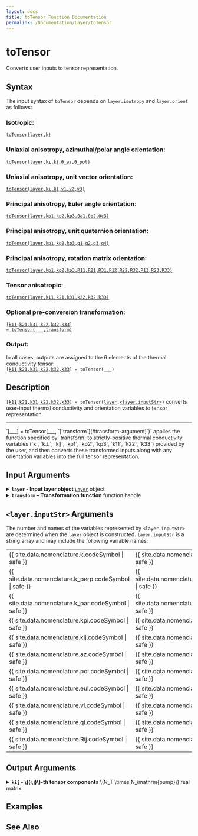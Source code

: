 ```yaml
---
layout: docs
title: toTensor Function Documentation
permalink: /Documentation/Layer/toTensor
---
```


# toTensor

Converts user inputs to tensor representation.

## Syntax

The input syntax of `toTensor` depends on `layer.isotropy` and `layer.orient` as follows:

### Isotropic:
<a href="#d1"><code class="hang">toTensor(<wbr>layer,<wbr>k)</code></a>

### Uniaxial anisotropy, azimuthal/polar angle orientation:
<a href="#d2"><code class="hang">toTensor(<wbr>layer,<wbr>k⊥,<wbr>k∥,<wbr>θ_az,<wbr>θ_pol)</code></a>

### Uniaxial anisotropy, unit vector orientation:
<a href="#d3"><code class="hang">toTensor(<wbr>layer,<wbr>k⊥,<wbr>k∥,<wbr>v1,<wbr>v2,<wbr>v3)</code></a>

### Principal anisotropy, Euler angle orientation:
<a href="#d4"><code class="hang">toTensor(<wbr>layer,<wbr>kp1,<wbr>kp2,<wbr>kp3,<wbr>θa1,<wbr>θb2,<wbr>θc3)</code></a>

### Principal anisotropy, unit quaternion orientation:
<a href="#d5"><code class="hang">toTensor(<wbr>layer,<wbr>kp1,<wbr>kp2,<wbr>kp3,<wbr>q1,<wbr>q2,<wbr>q3,<wbr>q4)</code></a>

### Principal anisotropy, rotation matrix orientation:
<a href="#d6"><code class="hang">toTensor(<wbr>layer,<wbr>kp1,<wbr>kp2,<wbr>kp3,<wbr>R11,<wbr>R21,<wbr>R31,<wbr>R12,<wbr>R22,<wbr>R32,<wbr>R13,<wbr>R23,<wbr>R33)</code></a>

### Tensor anisotropic:
<a href="#d7"><code class="hang">toTensor(<wbr>layer,<wbr>k11,<wbr>k21,<wbr>k31,<wbr>k22,<wbr>k32,<wbr>k33)</code></a>

### Optional pre-conversion transformation:
<a href="#d8"><code class="hang">[k11,<wbr>k21,<wbr>k31,<wbr>k22,<wbr>k32,<wbr>k33] = <wbr>toTensor(___,<wbr>transform)</code></a>

### Output:
In all cases, outputs are assigned to the 6 elements of the thermal conductivity tensor:<br>
`[`[`k11,k21,k31,k22,k32,k33`](#output-arguments)`] = toTensor(___)`

## Description
<a id="d1"></a>
`[`[`k11,k21,k31,k22,k32,k33`](#output-arguments)`] = toTensor(`[`layer`](#layer-argument)`,`[`<layer.inputStr>`](#inputStr-arguments)`)` converts user-input thermal conductivity and orientation variables to tensor representation.
<hr>
<a id="d2"></a>
`[___] = toTensor(___, `[`transform`](#transform-argument)`)` applies the function specified by `transform` to strictly-positive thermal conductivity variables (`k`, `k⊥`, `k∥`, `kp1`, `kp2`, `kp3`, `k11`, `k22`, `k33`) provided by the user, and then converts these transformed inputs along with any orientation variables into the full tensor representation.

## Input Arguments

<details class="custom-details" id="layer-argument">
    <summary>
        <span class="summary-text">
            <b><code>layer</code> - Input layer object</b>
            <span class="subline">
                <a href="{{ '/Documentation/Layer' | relative_url }}"><code>Layer</code></a> object
            </span>
        </span>
    </summary>
    <div>
        <p>
            The input layer object defines the thermal conductivity of a material layer—whether isotropic, uniaxially anisotropic, or fully anisotropic—and specifies how conductivity is expressed in user inputs.
        </p>
        <p>
            <b>Data Type:</b> <a href="{{ '/Documentation/Layer' | relative_url }}"><code>Layer</code></a>
        </p>
    </div>
</details>

<details class="custom-details" id="transform-argument">
  <summary>
    <span class="summary-text">
      <b><code>transform</code> – Transformation function</b>
      <span class="subline">function handle</span>
    </span>
  </summary>
  <div>
    <p>
      The transformation function is applied to all strictly positive thermal conductivity variables 
      (<code>k</code>, <code>k⊥</code>, <code>k∥</code>, <code>kp1</code>, <code>kp2</code>, <code>kp3</code>, 
      <code>k11</code>, <code>k22</code>, <code>k33</code>) provided by the user before converting them to tensor representation.
    </p>
    <p>
      The typical use case is the exponential transformation 
      (<code>@(x) exp(x)</code>) when <code>log_args</code> is <code>true</code> inside the 
      <a href="{{ '/Documentation/ForwardModel' | relative_url }}"><code>ForwardModel</code></a>. 
      However, any function handle may be provided. Remember that the transformation is applied only to the thermal conductivity variables listed above.
    </p>
    <p>
      <b>Data Type:</b> <code>function_handle</code>
    </p>
  </div>
</details>

<h2 id="inputStr-arguments"><code>&lt;layer.inputStr&gt;</code> Arguments</h2>
<p>
  The number and names of the variables represented by <code>&lt;layer.inputStr&gt;</code> are determined when the <code>layer</code> object is constructed. 
  <code>layer.inputStr</code> is a string array and may include the following variable names:
</p>
<table>
  <tr>
    <td>
      {{ site.data.nomenclature.k.codeSymbol | safe }}
    </td>
    <td>
      {{ site.data.nomenclature.k.description | safe }}
    </td>
  </tr>
  <tr>
    <td>
      {{ site.data.nomenclature.k_perp.codeSymbol | safe }}
    </td>
    <td>
      {{ site.data.nomenclature.k_perp.description | safe }}
    </td>
  </tr>
  <tr>
    <td>
      {{ site.data.nomenclature.k_par.codeSymbol | safe }}
    </td>
    <td>
      {{ site.data.nomenclature.k_par.description | safe }}
    </td>
  </tr>
  <tr>
    <td>
      {{ site.data.nomenclature.kpi.codeSymbol | safe }}
    </td>
    <td>
      {{ site.data.nomenclature.kpi.description | safe }}
    </td>
  </tr>
  <tr>
    <td>
      {{ site.data.nomenclature.kij.codeSymbol | safe }}
    </td>
    <td>
      {{ site.data.nomenclature.kij.description | safe }}
    </td>
  </tr>
  <tr>
    <td>
      {{ site.data.nomenclature.az.codeSymbol | safe }}
    </td>
    <td>
      {{ site.data.nomenclature.az.description | safe }}
    </td>
  </tr>
  <tr>
    <td>
      {{ site.data.nomenclature.pol.codeSymbol | safe }}
    </td>
    <td>
      {{ site.data.nomenclature.pol.description | safe }}
    </td>
  </tr>
  <tr>
    <td>
      {{ site.data.nomenclature.eul.codeSymbol | safe }}
    </td>
    <td>
      {{ site.data.nomenclature.eul.description | safe }}
    </td>
  </tr>
  <tr>
    <td>
      {{ site.data.nomenclature.vi.codeSymbol | safe }}
    </td>
    <td>
      {{ site.data.nomenclature.vi.description | safe }}
    </td>
  </tr>
    <tr>
    <td>
      {{ site.data.nomenclature.qi.codeSymbol | safe }}
    </td>
    <td>
      {{ site.data.nomenclature.qi.description | safe }}
    </td>
  </tr>
  <tr>
    <td>
      {{ site.data.nomenclature.Rij.codeSymbol | safe }}
    </td>
    <td>
      {{ site.data.nomenclature.Rij.description | safe }}
    </td>
  </tr>
</table>

## Output Arguments
<details class="custom-details" id="layer-argument">
    <summary>
        <span class="summary-text">
            <b><code>kij</code> - \((i,j)\)-th tensor component</b>a
            <span class="subline">
                \(N_T \times N_\mathrm{pump}\) real matrix
            </span>
        </span>
    </summary>
    <div>
        <p>
            kij is the {{ site.data.nomenclature.kij.description | safe }}
        </p>
        <p>
            <b>Data Types:</b> double | single
        </p>
    </div>
</details>

## Examples

## See Also
